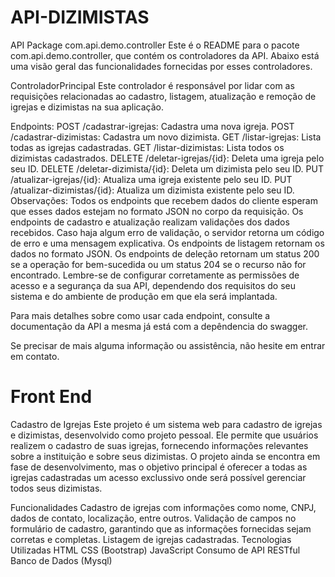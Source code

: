 # API-DIZIMISTAS
API Package com.api.demo.controller
Este é o README para o pacote com.api.demo.controller, que contém os controladores da API. Abaixo está uma visão geral das funcionalidades fornecidas por esses controladores.

ControladorPrincipal
Este controlador é responsável por lidar com as requisições relacionadas ao cadastro, listagem, atualização e remoção de igrejas e dizimistas na sua aplicação.

Endpoints:
POST /cadastrar-igrejas: Cadastra uma nova igreja.
POST /cadastrar-dizimistas: Cadastra um novo dizimista.
GET /listar-igrejas: Lista todas as igrejas cadastradas.
GET /listar-dizimistas: Lista todos os dizimistas cadastrados.
DELETE /deletar-igrejas/{id}: Deleta uma igreja pelo seu ID.
DELETE /deletar-dizimista/{id}: Deleta um dizimista pelo seu ID.
PUT /atualizar-igrejas/{id}: Atualiza uma igreja existente pelo seu ID.
PUT /atualizar-dizimistas/{id}: Atualiza um dizimista existente pelo seu ID.
Observações:
Todos os endpoints que recebem dados do cliente esperam que esses dados estejam no formato JSON no corpo da requisição.
Os endpoints de cadastro e atualização realizam validações dos dados recebidos. Caso haja algum erro de validação, o servidor retorna um código de erro e uma mensagem explicativa.
Os endpoints de listagem retornam os dados no formato JSON.
Os endpoints de deleção retornam um status 200 se a operação for bem-sucedida ou um status 204 se o recurso não for encontrado.
Lembre-se de configurar corretamente as permissões de acesso e a segurança da sua API, dependendo dos requisitos do seu sistema e do ambiente de produção em que ela será implantada.

Para mais detalhes sobre como usar cada endpoint, consulte a documentação da API a mesma já está com a depêndencia do swagger.

Se precisar de mais alguma informação ou assistência, não hesite em entrar em contato.

# Front End
Cadastro de Igrejas
Este projeto é um sistema web para cadastro de igrejas e dizimistas, desenvolvido como projeto pessoal. Ele permite que usuários realizem o cadastro de suas igrejas, fornecendo informações relevantes sobre a instituição e sobre seus dizimistas. O projeto ainda se encontra em fase de desenvolvimento, mas o objetivo principal é oferecer a todas as igrejas cadastradas um acesso exclussivo onde será possível gerenciar todos seus dizimistas.

Funcionalidades
Cadastro de igrejas com informações como nome, CNPJ, dados de contato, localização, entre outros.
Validação de campos no formulário de cadastro, garantindo que as informações fornecidas sejam corretas e completas.
Listagem de igrejas cadastradas.
Tecnologias Utilizadas
HTML
CSS (Bootstrap)
JavaScript
Consumo de API RESTful
Banco de Dados (Mysql)


